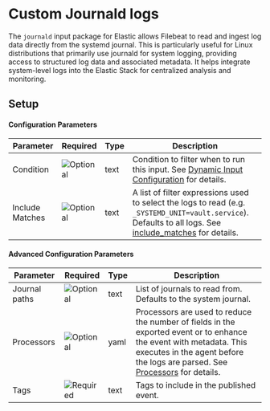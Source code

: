 # Custom Journald logs

The `journald` input package for Elastic allows Filebeat to read and ingest log data directly from the systemd journal. This is particularly useful for Linux distributions that primarily use journald for system logging, providing access to
structured log data and associated metadata. It helps integrate system-level logs into the Elastic Stack for centralized analysis and monitoring.


## Setup


#### Configuration Parameters

| Parameter |  Required | Type | Description |
| --- | --- | --- | --- |
| Condition | ![Optional](https://img.shields.io/badge/✘-fed10c?style=flat) | text | Condition to filter when to run this input. See [Dynamic Input Configuration](https://www.elastic.co/guide/en/fleet/current/dynamic-input-configuration.html) for details.  |
| Include Matches | ![Optional](https://img.shields.io/badge/✘-fed10c?style=flat) | text | A list of filter expressions used to select the logs to read (e.g. `_SYSTEMD_UNIT=vault.service`). Defaults to all logs. See [include_matches](https://www.elastic.co/guide/en/beats/filebeat/7.x/filebeat-input-journald.html#filebeat-input-journald-include-matches) for details.   |

#### Advanced Configuration Parameters

| Parameter |  Required | Type | Description |
| --- | --- | --- | --- |
| Journal paths | ![Optional](https://img.shields.io/badge/✘-fed10c?style=flat) | text | List of journals to read from. Defaults to the system journal.   |
| Processors | ![Optional](https://img.shields.io/badge/✘-fed10c?style=flat) | yaml | Processors are used to reduce the number of fields in the exported event or to enhance the event with metadata.  This executes in the agent before the logs are parsed. See [Processors](https://www.elastic.co/guide/en/beats/filebeat/current/filtering-and-enhancing-data.html) for details.   |
| Tags | ![Required](https://img.shields.io/badge/✔-93c93e?style=flat) | text | Tags to include in the published event.   |
